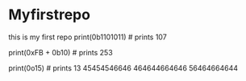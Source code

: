 # Myfirstrepo
this is my first repo
print(0b1101011)  # prints 107

print(0xFB + 0b10)  # prints 253

print(0o15)  # prints 13
45454546646
464644664646
56464664644
